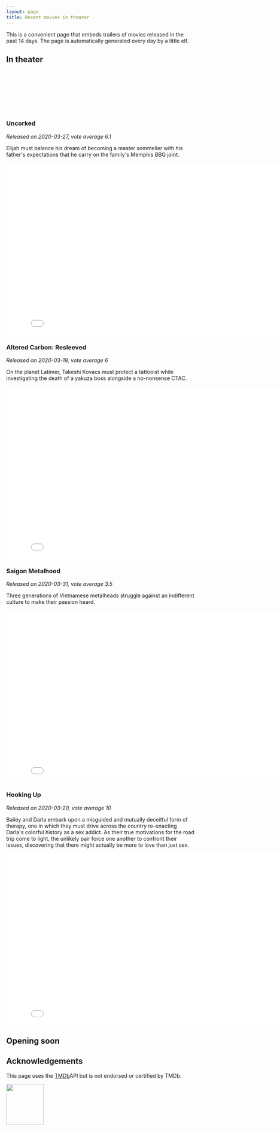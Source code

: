 ```yaml
---
layout: page
title: Recent movies in theater
---
```


This is a convenient page that embeds trailers of movies released in the past
14 days. The page is automatically generated every day by a little elf.

## In theater


	
	
	

  
<br/>
<br/>
<script async src="//pagead2.googlesyndication.com/pagead/js/adsbygoogle.js"></script>

<ins class="adsbygoogle"
     style="display:inline-block;width:468px;height:60px"
     data-ad-client="ca-pub-5366199723595534"
     data-ad-slot="2620298801"></ins>
<script>
(adsbygoogle = window.adsbygoogle || []).push({});
</script>
  


	
	

### Uncorked
*Released on 2020-03-27, vote average 6.1*

Elijah must balance his dream of becoming a master sommelier with his father&#39;s expectations that he carry on the family&#39;s Memphis BBQ joint.

<iframe id="player"
	type="text/html"
	width="819"
	height="460"
  src="//www.youtube.com/embed/s0sZtjE2MXg?enablejsapi=1&origin=http://blog.justonepixel.com"
  frameborder="0"
  allowfullscreen></iframe>

	
	

  


	
	
	

  


	
	
	

  


	

  


	
	

### Altered Carbon: Resleeved
*Released on 2020-03-19, vote average 6*

On the planet Latimer, Takeshi Kovacs must protect a tattooist while investigating the death of a yakuza boss alongside a no-nonsense CTAC.

<iframe id="player"
	type="text/html"
	width="819"
	height="460"
  src="//www.youtube.com/embed/HmDxxoFslzs?enablejsapi=1&origin=http://blog.justonepixel.com"
  frameborder="0"
  allowfullscreen></iframe>

	
	

  


	

  


	

  


	

  


	

  


	

  


	

  


	

  


	

  


	

  


	
	

### Saigon Metalhood
*Released on 2020-03-31, vote average 3.5*

Three generations of Vietnamese metalheads struggle against an indifferent culture to make their passion heard.

<iframe id="player"
	type="text/html"
	width="819"
	height="460"
  src="//www.youtube.com/embed/BsN8Xq7O8WE?enablejsapi=1&origin=http://blog.justonepixel.com"
  frameborder="0"
  allowfullscreen></iframe>

	
	

  


	

  


	

  


	
	

### Hooking Up
*Released on 2020-03-20, vote average 10*

Bailey and Darla embark upon a misguided and mutually deceitful form of therapy, one in which they must drive across the country re-enacting Darla&#39;s colorful history as a sex addict. As their true motivations for the road trip come to light, the unlikely pair force one another to confront their issues, discovering that there might actually be more to love than just sex.

<iframe id="player"
	type="text/html"
	width="819"
	height="460"
  src="//www.youtube.com/embed/4OKHds153Ws?enablejsapi=1&origin=http://blog.justonepixel.com"
  frameborder="0"
  allowfullscreen></iframe>

	
	

  


	

  



## Opening soon


	

	

	

	

	
	
	

	

	

	

	

	

	

	

	

	

	

	

	

	

	

	


## Acknowledgements

This page uses the [TMDb](https://themoviedb.org)API but is not endorsed or certified by TMDb.

<img src="https://www.themoviedb.org/assets/c9dbe2292fb5eea61788571fbd96fa67/images/v4/logos/208x226-stacked-blue.png"
	width="100"
	height="109"/>
